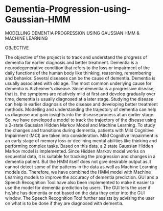 # Dementia-Progression-using-Gaussian-HMM
MODELLING DEMENTIA PROGRESSION USING GAUSSIAN HMM &amp; MACHINE LEARNING 

OBJECTIVE

The objective of the project is to track and understand the progress of dementia for earlier diagnosis and better treatment. Dementia is a neurodegenerative condition that refers to the loss or impairment of the daily functions of the human body like thinking, reasoning, remembering and behavior. Several diseases can be the cause of dementia. Dementia is usually associated with old age. The most common underlying cause for dementia is Alzheimer’s disease.
Since dementia is a progressive disease, that is, the symptoms are relatively mild at first and develop gradually over time, dementia is usually diagnosed at a later stage. Studying the disease can help in earlier diagnosis of the disease and developing better treatment methods. 
Modelling and understanding the trajectory of dementia can help us diagnose and gain insights into the disease process at an earlier stage. So, we have developed a model to track the trajectory of the disease using a 2-state Gaussian Hidden Markov Model and Machine Learning. 
To study the changes and transitions during dementia, patients with Mild Cognitive Impairment (MCI) are taken into consideration. Mild Cognitive Impairment is an early stage of memory loss or declining mental abilities like thinking and performing complex tasks. 
Based on this data, a 2 state Gaussian Hidden Markov model is implemented. Since Hidden Markov model works on sequential data, it is suitable for tracking the progression and changes in a dementia patient. 
But the HMM itself does not give desirable output as it cannot detect some of the patterns in the data as well as Machine Learning models do. Therefore, we have combined the HMM model with Machine Learning models to improve the accuracy of dementia prediction.
GUI and a Speech Recognition Tool have also been implemented to make it easier to use the model for dementia prediction by users. The GUI tells the user if he/she has dementia or not based on the data they enter into the GUI window. The Speech Recognition Tool further assists by advising the user on what is to be done if they are diagnosed with dementia.  


